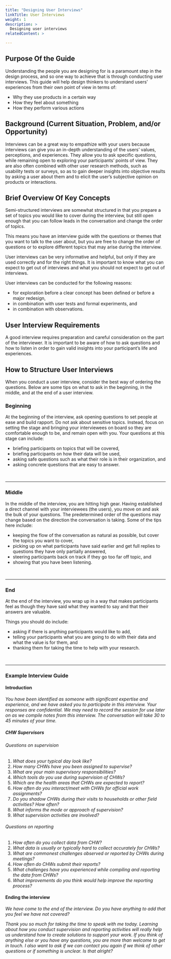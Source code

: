 ```yaml
---
title: "Designing User Interviews"
linkTitle: User Interviews
weight: 1
description: >
  Designing user interviews
relatedContent: >

---
```


## Purpose Of the Guide

Understanding the people you are designing for is a paramount step in the design process, and so one way to achieve that is through conducting user interviews. This guide will help design thinkers to understand users’ experiences from their own point of view in terms of:

- Why they use products in a certain way
- How they feel about something
- How they perform various actions

## Background (Current Situation, Problem, and/or Opportunity)

Interviews can be a great way to empathize with your users because interviews can give you an in-depth understanding of the users’ values, perceptions, and experiences. They allow you to ask specific questions, while remaining open to exploring your participants’ points of view. They are also often combined with other user research methods, such as usability tests or surveys, so as to gain deeper insights into objective results by asking a user about them and to elicit the user’s subjective opinion on products or interactions.

## Brief Overview Of Key Concepts

Semi-structured interviews are somewhat structured in that you prepare a set of topics you would like to cover during the interview, but still open enough that you can follow leads in the conversation and change the order of topics.

This means you have an interview guide with the questions or themes that you want to talk to the user about, but you are free to change the order of questions or to explore different topics that may arise during the interview.

User interviews can be very informative and helpful, but only if they are used correctly and for the right things. It is important to know what you can expect to get out of interviews and what you should not expect to get out of interviews.

User interviews can be conducted for the following reasons:

- for exploration before a clear concept has been defined or before a major redesign,
- in combination with user tests and formal experiments, and
- in combination with observations.

## User Interview Requirements

A good interview requires preparation and careful consideration on the part of the interviewer.
It is important to be aware of how to ask questions and how to listen in order to gain valid insights into your participant’s life and experiences.

## How to Structure User Interviews

When you conduct a user interview, consider the best way of ordering the questions. Below are some tips on what to ask in the beginning, in the middle, and at the end of a user interview.

### Beginning

At the beginning of the interview, ask opening questions to set people at ease and build rapport. Do not ask about sensitive topics. Instead, focus on setting the stage and bringing your interviewees on board so they are comfortable enough to be, and remain open with you. Your questions at this stage can include:

- briefing participants on topics that will be covered,
- briefing participants on how their data will be used,
- asking safe questions such as what their role is in their organization, and
- asking concrete questions that are easy to answer.

<br clear="all">

 *****

### Middle

In the middle of the interview, you are hitting high gear. Having established a direct channel with your interviewees (the users), you move on and ask the bulk of your questions. The predetermined order of the questions may change based on the direction the conversation is taking. Some of the tips here include:

- keeping the flow of the conversation as natural as possible, but cover the topics you want to cover,
- picking up on what participants have said earlier and get full replies to questions they have only partially answered,
- steering participants back on track if they go too far off topic, and
- showing that you have been listening.

<br clear="all">

 *****

### End

At the end of the interview, you wrap up in a way that makes participants feel as though they have said what they wanted to say and that their answers are valuable.

Things you should do include:

- asking if there is anything participants would like to add,
- telling your participants what you are going to do with their data and what the value is for them, and
- thanking them for taking the time to help with your research.

<br clear="all">

 *****

### Example Interview Guide

#### Introduction

_You have been identified as someone with significant expertise and experience, and we have asked you to participate in this interview. Your responses are confidential. We may need to record the session for use later on as we compile notes from this interview. The conversation will take 30 to 45 minutes of your time._

##### CHW Supervisors

###### Questions on supervision

1. _What does your typical day look like?_
2. _How many CHWs have you been assigned to supervise?_
3. _What are your main supervisory responsibilities?_
4. _Which tools do you use during supervision of CHWs?_
5. _Which are the health areas that CHWs are expected to report?_
6. _How often do you interact/meet with CHWs for official work assignments?_
7. _Do you shadow CHWs during their visits to households or other field activities? How often?_
8. _What informs the mode or approach of supervision?_
9. _What supervision activities are involved?_

###### Questions on reporting

1. _How often do you collect data from CHW?_
2. _What data is usually or typically hard to collect accurately for CHWs?_
3. _What are commonest challenges observed or reported by CHWs during meetings?_
4. _How often do CHWs submit their reports?_
5. _What challenges have you experienced while compiling and reporting the data from CHWs?_
6. _What improvements do you think would help improve the reporting process?_

#### Ending the interview

_We have come to the end of the interview. Do you have anything to add that you feel we have not covered?_

_Thank you so much for taking the time to speak with me today. Learning about how you conduct supervision and reporting activities will really help us understand how to create solutions to support your work. If you think of anything else or you have any questions, you are more than welcome to get in touch. I also want to ask if we can contact you again if we think of other questions or if something is unclear. Is that alright?_
